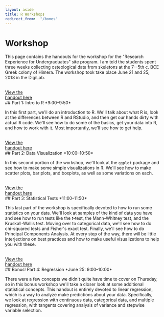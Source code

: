 ```yaml
---
layout: aside
title: R Workshops
redirect_from:  "/bones"
---
```


# Workshop

This page contains the handouts for the workshop for the "Research Experience for Undergraduates" site program. I am told the students spent three weeks collecting osteological data from skeletons at the 7--5th c. BCE Greek colony of Himera. The workshop took take place June 21 and 25, 2018 in the DigiLab.

<br/>


<div class="biglink"><a href="/downloads/180621_bones1.html" class="nodot" target = "_blank">View the <br />handout here</a></div>
## Part 1: Intro to R
*9:00–9:50*

In this first part, we'll do an introduction to R. We'll talk about what R is, look at the differences between R and RStudio, and then get our hands dirty with actual R code. We'll see how to do some of the basics, get your data into R, and how to work with it. Most importantly, we'll see how to get help.

<br/>

<div class="biglink"><a href="/downloads/180621_bones2.html" class="nodot" target = "_blank">View the <br />handout here</a></div>
## Part 2: Data Visualization
*10:00–10:50*

In this second portion of the workshop, we'll look at the `ggplot` package and see how to make some simple visualizations in R. We'll see how to make scatter plots, bar plots, and boxplots, as well as some variations on each. 

<br/>

<div class="biglink"><a href="/downloads/180621_bones3.html" class="nodot" target = "_blank">View the <br />handout here</a></div>
## Part 3: Statistical Tests
*11:00–11:50*

This last part of the workshop is specifically devoted to how to run some statistics on your data. We'll look at samples of the kind of data you have and see how to run tests like the *t*-test, the Mann-Whitney test, and the Kruskall-Wallis test. Moving over to categorical data, we'll see how to do chi-squared tests and Fisher's exact test. Finally, we'll see how to do Principal Components Analysis. At every step of the way, there will be little interjections on best practices and how to make useful visualizations to help you with these.

<br/>
<div class="biglink"><a href="/downloads/180625_bones4.html" class="nodot" target = "_blank">View the <br />handout here</a></div>
## Bonus! Part 4: Regression
*June 25: 9:00–10:00*

There were a few concepts we didn't quite have time to cover on Thursday, so in this bonus workshop we'll take a closer look at some additional statistical concepts. This handout is entirely devoted to linear regression, which is a way to analyze make predictions about your data. Specifically, we look at regression with continuous data, categorical data, and multiple regression, with tangents covering analysis of variance and stepwise variable selection.